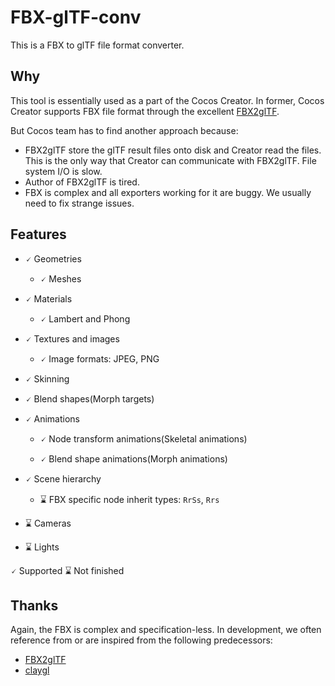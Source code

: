 
# FBX-glTF-conv

This is a FBX to glTF file format converter.

## Why

This tool is essentially used as a part of the Cocos Creator.
In former, Cocos Creator supports FBX file format through the excellent [FBX2glTF](https://github.com/facebookincubator/FBX2glTF).

But Cocos team has to find another approach because:

* FBX2glTF store the glTF result files onto disk and Creator read the files.
  This is the only way that Creator can communicate with FBX2glTF. File system I/O is slow.
* Author of FBX2glTF is tired.
* FBX is complex and all exporters working for it are buggy. We usually need to fix strange issues.

## Features

- 🗸 Geometries

  - 🗸 Meshes

- 🗸 Materials

  - 🗸 Lambert and Phong

- 🗸 Textures and images

  - 🗸 Image formats: JPEG, PNG

- 🗸 Skinning

- 🗸 Blend shapes(Morph targets)

- 🗸 Animations

  - 🗸 Node transform animations(Skeletal animations)

  - 🗸 Blend shape animations(Morph animations)

- 🗸 Scene hierarchy

  - ⌛ FBX specific node inherit types: `RrSs`, `Rrs`

- ⌛ Cameras

- ⌛ Lights

🗸 Supported ⌛ Not finished

## Thanks

Again, the FBX is complex and specification-less. In development, we often reference from or are inspired from the following predecessors:

- [FBX2glTF](https://github.com/facebookincubator/FBX2glTF)
- [claygl](https://github.com/pissang/claygl)
